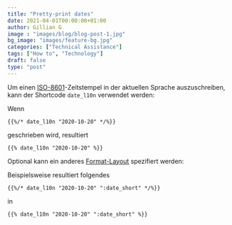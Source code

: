 ```yaml
---
title: "Pretty-print dates"
date: 2021-04-01T00:00:00+01:00
author: Gillian G
image : "images/blog/blog-post-1.jpg"
bg_image: "images/feature-bg.jpg"
categories: ["Technical Assistance"]
tags: ["How to", "Technology"]
draft: false
type: "post"
---
```


Um einen [ISO-8601](https://en.wikipedia.org/wiki/ISO_8601)-Zeitstempel in der aktuellen Sprache auszuschreiben, kann der Shortcode `date_l10n` verwendet werden:

Wenn

```
{{%/* date_l10n "2020-10-20" */%}}
```

geschrieben wird, resultiert

```
{{% date_l10n "2020-10-20" %}}
```

Optional kann ein anderes [Format-Layout](https://gohugo.io/functions/dateformat/#datetime-formatting-layouts) spezifiert werden:

Beispielsweise resultiert folgendes

```
{{%/* date_l10n "2020-10-20" ":date_short" */%}}
```

in

```
{{% date_l10n "2020-10-20" ":date_short" %}}
```
